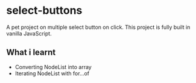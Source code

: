 # select-buttons

A pet project on multiple select button on click. This project is fully built in vanilla JavaScript.

What i learnt
-------------

- Converting NodeList into array
- Iterating NodeList with for...of 